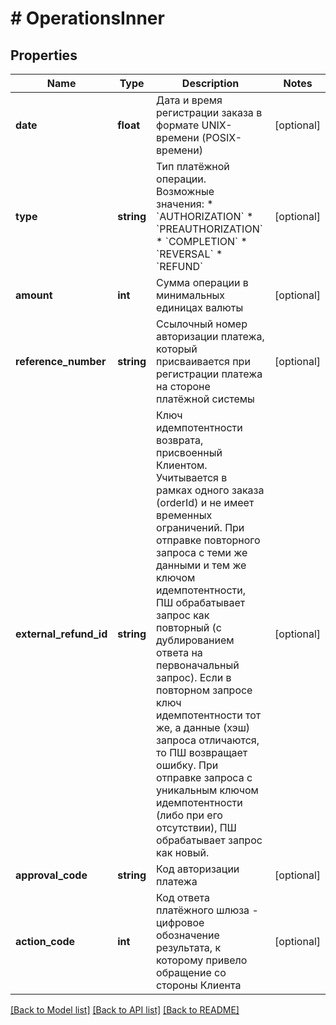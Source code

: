 # # OperationsInner

## Properties

Name | Type | Description | Notes
------------ | ------------- | ------------- | -------------
**date** | **float** | Дата и время регистрации заказа в формате UNIX-времени (POSIX-времени) | [optional]
**type** | **string** | Тип платёжной операции. Возможные значения:   * &#x60;AUTHORIZATION&#x60;   * &#x60;PREAUTHORIZATION&#x60;   * &#x60;COMPLETION&#x60;   * &#x60;REVERSAL&#x60;   * &#x60;REFUND&#x60; | [optional]
**amount** | **int** | Сумма операции в минимальных единицах валюты | [optional]
**reference_number** | **string** | Ссылочный номер авторизации платежа, который присваивается при регистрации платежа на стороне платёжной системы | [optional]
**external_refund_id** | **string** | Ключ идемпотентности возврата, присвоенный Клиентом. Учитывается в рамках одного заказа (orderId) и не имеет временных ограничений. При отправке повторного запроса с теми же данными и тем же ключом идемпотентности, ПШ обрабатывает запрос как повторный (с дублированием ответа на первоначальный запрос). Если в повторном запросе ключ идемпотентности тот же, а данные (хэш) запроса отличаются, то ПШ возвращает ошибку. При отправке запроса с уникальным ключом идемпотентности (либо при его отсутствии), ПШ обрабатывает запрос как новый. | [optional]
**approval_code** | **string** | Код авторизации платежа | [optional]
**action_code** | **int** | Код ответа платёжного шлюза - цифровое обозначение результата, к которому привело обращение со стороны Клиента | [optional]

[[Back to Model list]](../../README.md#models) [[Back to API list]](../../README.md#endpoints) [[Back to README]](../../README.md)
